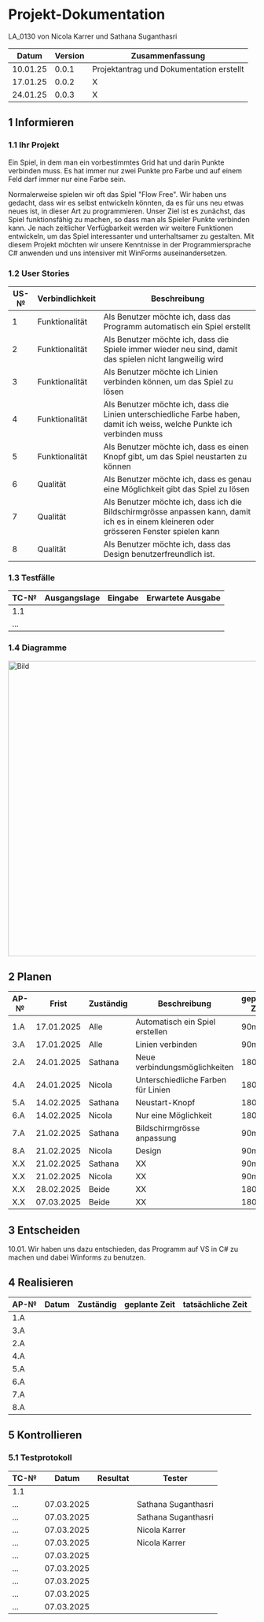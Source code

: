 # Projekt-Dokumentation

LA_0130 von Nicola Karrer und Sathana Suganthasri

| Datum | Version | Zusammenfassung                                              |
| ----- | ------- | ------------------------------------------------------------ |
| 10.01.25 | 0.0.1   | Projektantrag und Dokumentation erstellt |
| 17.01.25 | 0.0.2   | X |
| 24.01.25 | 0.0.3   | X |

## 1 Informieren

### 1.1 Ihr Projekt

Ein Spiel, in dem man ein vorbestimmtes Grid hat und darin Punkte verbinden muss. Es hat immer nur zwei Punkte pro Farbe und auf einem Feld darf immer nur eine Farbe sein.

Normalerweise spielen wir oft das Spiel "Flow Free". Wir haben uns gedacht, dass wir es selbst entwickeln könnten, da es für uns neu etwas neues ist, in dieser Art zu programmieren. Unser Ziel ist es zunächst, das Spiel funktionsfähig zu machen, so dass man als Spieler Punkte verbinden kann. Je nach zeitlicher Verfügbarkeit werden wir weitere Funktionen entwickeln, um das Spiel interessanter und unterhaltsamer zu gestalten. Mit diesem Projekt möchten wir unsere Kenntnisse in der Programmiersprache C# anwenden und uns intensiver mit WinForms auseinandersetzen.

### 1.2 User Stories

| US-№ | Verbindlichkeit | Beschreibung                       |
| ---- | --------------- | ---------------------------------- |
| 1  | Funktionalität | Als Benutzer möchte ich, dass das Programm automatisch ein Spiel erstellt |
| 2  | Funktionalität | Als Benutzer möchte ich, dass die Spiele immer wieder neu sind, damit das spielen nicht langweilig wird |
| 3  | Funktionalität | Als Benutzer möchte ich Linien verbinden können, um das Spiel zu lösen |
| 4  | Funktionalität | Als Benutzer möchte ich, dass die Linien unterschiedliche Farbe haben, damit ich weiss, welche Punkte ich verbinden muss |
| 5  | Funktionalität | Als Benutzer möchte ich, dass es einen Knopf gibt, um das Spiel neustarten zu können |
| 6  | Qualität | Als Benutzer möchte ich, dass es genau eine Möglichkeit gibt das Spiel zu lösen |
| 7  | Qualität | Als Benutzer möchte ich, dass ich die Bildschirmgrösse anpassen kann, damit ich es in einem kleineren oder grösseren Fenster spielen kann |
| 8  | Qualität | Als Benutzer möchte ich, dass das Design benutzerfreundlich ist. |


### 1.3 Testfälle

| TC-№ | Ausgangslage | Eingabe | Erwartete Ausgabe |
| ---- | ------------ | ------- | ----------------- |
| 1.1  |              |         |                   |
| ...  |              |         |                   |

### 1.4 Diagramme

<img src="https://github.com/user-attachments/assets/6f87a13f-9aaa-407a-abb6-b49fe6eabc81" alt="Bild" width="600" />


## 2 Planen

| AP-№ | Frist | Zuständig | Beschreibung | geplante Zeit |
| ---- | ----- | --------- | ------------ | ------------- |
| 1.A  | 17.01.2025 | Alle | Automatisch ein Spiel erstellen | 90min |
| 3.A  | 17.01.2025 | Alle | Linien verbinden | 90min |
| 2.A  | 24.01.2025 | Sathana | Neue verbindungsmöglichkeiten | 180min |
| 4.A  | 24.01.2025 | Nicola | Unterschiedliche Farben für Linien | 180min |
| 5.A  | 14.02.2025 | Sathana | Neustart-Knopf | 180min |
| 6.A  | 14.02.2025 | Nicola | Nur eine Möglichkeit | 180min |
| 7.A  | 21.02.2025 | Sathana | Bildschirmgrösse anpassung | 90min |
| 8.A  | 21.02.2025 | Nicola  | Design | 90min |
| X.X  | 21.02.2025 | Sathana | XX | 90min|
| X.X  | 21.02.2025 | Nicola | XX | 90min|
| X.X  | 28.02.2025 | Beide | XX | 180min|
| X.X  | 07.03.2025 | Beide | XX | 180min|


## 3 Entscheiden

10.01. Wir haben uns dazu entschieden, das Programm auf VS in C# zu machen und dabei Winforms zu benutzen.

## 4 Realisieren

| AP-№ | Datum | Zuständig | geplante Zeit | tatsächliche Zeit |
| ---- | ----- | --------- | ------------- | ----------------- |
| 1.A  |       |           |               |                   |
| 3.A  |       |           |               |                   |
| 2.A  |       |           |               |                   |
| 4.A  |       |           |               |                   |
| 5.A  |       |           |               |                   |
| 6.A  |       |           |               |                   |
| 7.A  |       |           |               |                   |
| 8.A  |       |           |               |                   |

## 5 Kontrollieren

### 5.1 Testprotokoll

| TC-№ | Datum | Resultat | Tester |
| ---- | ----- | -------- | ------ |
| 1.1  |       |          |        |
| ...  | 07.03.2025 |    | Sathana Suganthasri |
| ...  | 07.03.2025 |    | Sathana Suganthasri |
| ...  | 07.03.2025 |    | Nicola Karrer |
| ...  | 07.03.2025 |    | Nicola Karrer|
| ...  | 07.03.2025 |    |        |
| ...  | 07.03.2025 |    |        |
| ...  | 07.03.2025 |    |        |
| ...  | 07.03.2025 |    |        |
| ...  | 07.03.2025 |    |        |
